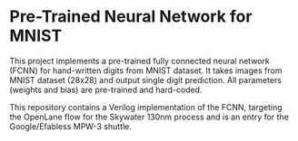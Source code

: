 # Pre-Trained Neural Network for MNIST

This project implements a pre-trained fully connected neural network (FCNN) for hand-written digits from MNIST dataset. It takes images from MNIST dataset (28x28) and output single digit prediction. All parameters (weights and bias) are pre-trained and hard-coded.

This repository contains a Verilog implementation of the FCNN, targeting the OpenLane flow for the Skywater 130nm process and is an entry for the Google/Efabless MPW-3 shuttle.